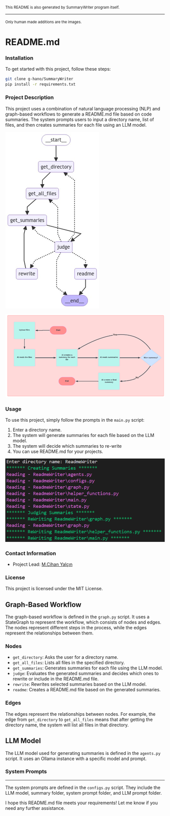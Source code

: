 <span style="font-size: smaller;">
This README is also generated by SummaryWriter program itself.
</span>

---

<span style="font-size: smaller;">
Only human made additions are the images.
</span>

**README.md**
=====================================

### Installation

To get started with this project, follow these steps:

```bash
git clone g-hano/SummaryWriter
pip install -r requirements.txt
```

### Project Description

This project uses a combination of natural language processing (NLP) and graph-based workflows to generate a README.md file based on code summaries. The system prompts users to input a directory name, list of files, and then creates summaries for each file using an LLM model.

![graph tree](graph.jpeg)

![chart](image.png)
### Usage

To use this project, simply follow the prompts in the `main.py` script:

1. Enter a directory name.
2. The system will generate summaries for each file based on the LLM model.
3. The system will decide which summaries to re-write
4. You can use README.md for your projects.

![terminal output](terminal.png)
### Contact Information

* Project Lead: [M.Cihan Yalçın](https://www.linkedin.com/in/chanyalcin/)

### License

This project is licensed under the MIT License.

**Graph-Based Workflow**
-------------------------

The graph-based workflow is defined in the `graph.py` script. It uses a StateGraph to represent the workflow, which consists of nodes and edges. The nodes represent different steps in the process, while the edges represent the relationships between them.

### Nodes

* `get_directory`: Asks the user for a directory name.
* `get_all_files`: Lists all files in the specified directory.
* `get_summaries`: Generates summaries for each file using the LLM model.
* `judge`: Evaluates the generated summaries and decides which ones to rewrite or include in the README.md file.
* `rewrite`: Rewrites selected summaries based on the LLM model.
* `readme`: Creates a README.md file based on the generated summaries.

### Edges

The edges represent the relationships between nodes. For example, the edge from `get_directory` to `get_all_files` means that after getting the directory name, the system will list all files in that directory.

**LLM Model**
-------------

The LLM model used for generating summaries is defined in the `agents.py` script. It uses an Ollama instance with a specific model and prompt.

### System Prompts
----------------

The system prompts are defined in the `configs.py` script. They include the LLM model, summary folder, system prompt folder, and LLM prompt folder.

I hope this README.md file meets your requirements! Let me know if you need any further assistance.
